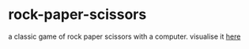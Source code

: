 # rock-paper-scissors
a classic game of rock paper scissors with a computer.
visualise it [here](https://rehmansohail.github.io/rock-paper-scissors/)
